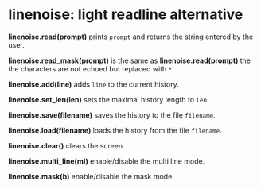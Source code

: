 # linenoise: light readline alternative

**linenoise.read(prompt)** prints `prompt` and returns the string entered by
the user.

**linenoise.read_mask(prompt)** is the same as **linenoise.read(prompt)** the
the characters are not echoed but replaced with `*`.

**linenoise.add(line)** adds `line` to the current history.

**linenoise.set_len(len)** sets the maximal history length to `len`.

**linenoise.save(filename)** saves the history to the file `filename`.

**linenoise.load(filename)** loads the history from the file `filename`.

**linenoise.clear()** clears the screen.

**linenoise.multi_line(ml)** enable/disable the multi line mode.

**linenoise.mask(b)** enable/disable the mask mode.
